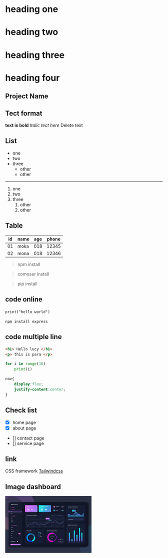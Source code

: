 # heading one
# heading two
# heading three
# heading four

## Project Name
## Tect format

**text is bold**
*Italic tect here*
  Delete text

## List
- one
- two
- three
    - other
    - other 
---
1. one
2. two
3. three 
    1. other
    2. other


## Table 

| id | name | age | phone |
|----|------|-----|-------|
| 01 | moka | 018 | 12345 |
| 02 | mona | 018 | 12346 |

> npm install 

> comoser install 

> pip install 

## code online
`print("hello world")`

`npm install express`

## code multiple line
```html
<h1> Hello lucy </h1>
<p> this is para </p>
```
```python
for i in range(10)
    print(i)
```
```css
nav{
    display:flex;
    justify-content:center;
}
```
## Check list

- [x] home page
- [x] about page 
- [] contact page
- [] service page

## link 
CSS framework [Tailwindcss](https://tailwindcss.com/)

## Image dashboard
![Dashboard](download.jpg)

